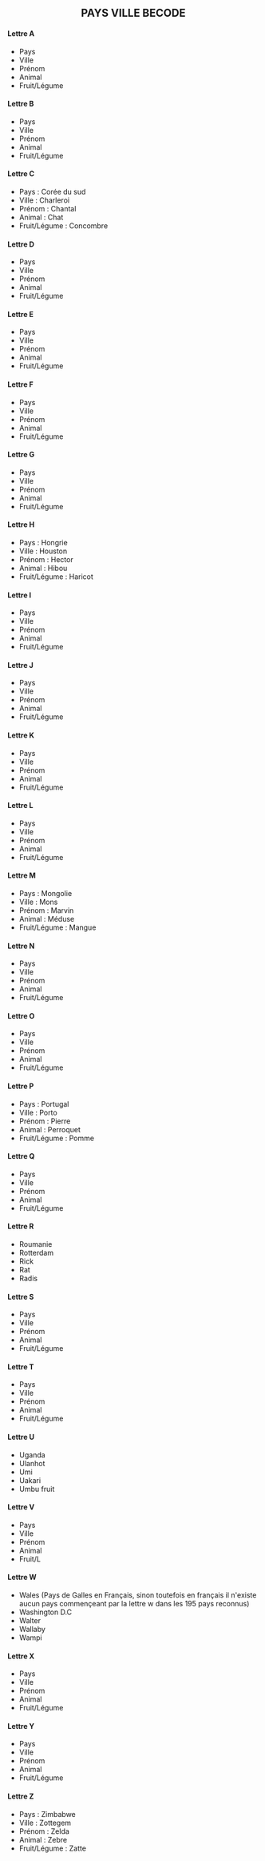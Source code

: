 <h2 style="text-align : center">PAYS VILLE BECODE</h2>

#### Lettre A

- Pays
- Ville
- Prénom
- Animal
- Fruit/Légume

#### Lettre B

- Pays
- Ville
- Prénom
- Animal
- Fruit/Légume

#### Lettre C

- Pays : Corée du sud
- Ville : Charleroi
- Prénom : Chantal
- Animal : Chat
- Fruit/Légume : Concombre

#### Lettre D

- Pays
- Ville
- Prénom
- Animal
- Fruit/Légume

#### Lettre E

- Pays
- Ville
- Prénom
- Animal
- Fruit/Légume

#### Lettre F

- Pays
- Ville
- Prénom
- Animal
- Fruit/Légume

#### Lettre G

- Pays
- Ville
- Prénom
- Animal
- Fruit/Légume

#### Lettre H

- Pays : Hongrie
- Ville : Houston
- Prénom : Hector
- Animal : Hibou
- Fruit/Légume : Haricot

#### Lettre I

- Pays
- Ville
- Prénom
- Animal
- Fruit/Légume

#### Lettre J

- Pays
- Ville
- Prénom
- Animal
- Fruit/Légume

#### Lettre K

- Pays
- Ville
- Prénom
- Animal
- Fruit/Légume

#### Lettre L

- Pays
- Ville
- Prénom
- Animal
- Fruit/Légume

#### Lettre M

- Pays : Mongolie
- Ville : Mons
- Prénom : Marvin
- Animal : Méduse
- Fruit/Légume : Mangue

#### Lettre N

- Pays
- Ville
- Prénom
- Animal
- Fruit/Légume

#### Lettre O

- Pays
- Ville
- Prénom
- Animal
- Fruit/Légume

#### Lettre P

- Pays : Portugal
- Ville : Porto
- Prénom : Pierre
- Animal : Perroquet
- Fruit/Légume : Pomme

#### Lettre Q

- Pays
- Ville
- Prénom
- Animal
- Fruit/Légume

#### Lettre R

- Roumanie 
- Rotterdam
- Rick
- Rat
- Radis


#### Lettre S

- Pays
- Ville
- Prénom
- Animal
- Fruit/Légume

#### Lettre T

- Pays
- Ville
- Prénom
- Animal
- Fruit/Légume

#### Lettre U

- Uganda 
- Ulanhot
- Umi
- Uakari
- Umbu fruit


#### Lettre V

- Pays
- Ville
- Prénom
- Animal
- Fruit/L

#### Lettre W

- Wales (Pays de Galles en Français, sinon toutefois en français il n'existe aucun pays commençeant par la lettre w dans les 195 pays reconnus)
- Washington D.C
- Walter
- Wallaby
- Wampi


#### Lettre X

- Pays
- Ville
- Prénom
- Animal
- Fruit/Légume

#### Lettre Y

- Pays
- Ville
- Prénom
- Animal
- Fruit/Légume

#### Lettre Z

- Pays : Zimbabwe
- Ville : Zottegem 
- Prénom : Zelda
- Animal : Zebre
- Fruit/Légume : Zatte

